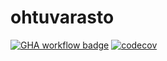 # ohtuvarasto

[![GHA workflow badge](https://github.com/ellapaella/ohtuvarasto/workflows/CI/badge.svg)](https://github.com/ellapaella/ohtuvarasto/actions)
[![codecov](https://codecov.io/github/ellapaella/ohtuvarasto/graph/badge.svg?token=0N4TOOOQLV)](https://codecov.io/github/ellapaella/ohtuvarasto)

